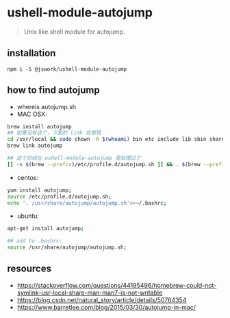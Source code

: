 # ushell-module-autojump
> Unix like shell module for autojump.

## installation
```shell
npm i -S @jswork/ushell-module-autojump
```

## how to find autojump
+ whereis autojump.sh
+ MAC OSX:
```bash
brew install autojump
## 如果没有这个，下面的 link 会报错
cd /usr/local && sudo chown -R $(whoami) bin etc include lib sbin share var Frameworks
brew link autojump

## 这个已经在 ushell-module-autojump 里处理过了
[[ -s $(brew --prefix)/etc/profile.d/autojump.sh ]] && . $(brew --prefix)/etc/profile.d/autojump.sh
```

+ centos:
```bash
yum install autojump;
source /etc/profile.d/autojump.sh;
echo '. /usr/share/autojump/autojump.sh'>>~/.bashrc;
```

+ ubuntu:
```bash
apt-get install autojump;

## add to .bashrc:
source /usr/share/autojump/autojump.sh;
```

## resources
- https://stackoverflow.com/questions/44195496/homebrew-could-not-symlink-usr-local-share-man-man7-is-not-writable
- https://blog.csdn.net/natural_story/article/details/50764354
- https://www.barretlee.com/blog/2015/03/30/autojump-in-mac/
